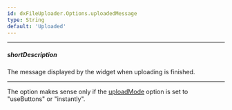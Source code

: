 ```yaml
---
id: dxFileUploader.Options.uploadedMessage
type: String
default: 'Uploaded'
---
```

---
##### shortDescription
The message displayed by the widget when uploading is finished.

---
The option makes sense only if the [uploadMode](/Documentation/ApiReference/UI_Widgets/dxFileUploader/Configuration/#uploadMode) option is set to "useButtons" or "instantly".